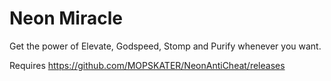 # Neon Miracle

Get the power of Elevate, Godspeed, Stomp and Purify whenever you want.


Requires https://github.com/MOPSKATER/NeonAntiCheat/releases

